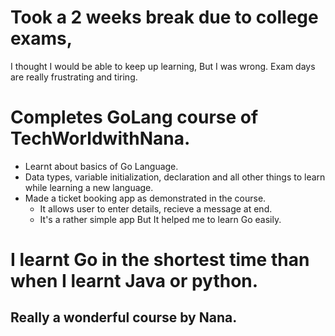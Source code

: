 # Took a 2 weeks break due to college exams,
   I thought I would be able to keep up learning, But I was wrong.
   Exam days are really frustrating and tiring.

# Completes GoLang course of TechWorldwithNana. 
- Learnt about basics of Go Language.
- Data types, variable initialization, declaration and all other things to learn while learning a new language.
- Made a ticket booking app as demonstrated in the course.
   - It allows user to enter details, recieve a message at end.
   - It's a rather simple app But It helped me to learn Go easily.

# I learnt Go in the shortest time than when I learnt Java or python.
## Really a wonderful course by Nana.
